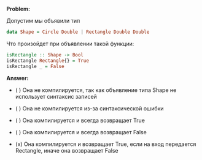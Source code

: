 **Problem:**

Допустим мы объявили тип

```haskell
data Shape = Circle Double | Rectangle Double Double
```

Что произойдет при объявлении такой функции:

```haskell
isRectangle :: Shape -> Bool
isRectangle Rectangle{} = True
isRectangle _ = False
```

**Answer:**

- ( ) Она не компилируется, так как объявление типа Shape не использует синтаксис записей

- ( ) Она не компилируется из-за синтаксической ошибки

- ( ) Она компилируется и всегда возвращает True

- ( ) Она компилируется и всегда возвращает False

- (x) Она компилируется и возвращает True, если на вход передается Rectangle, иначе она возвращает False
